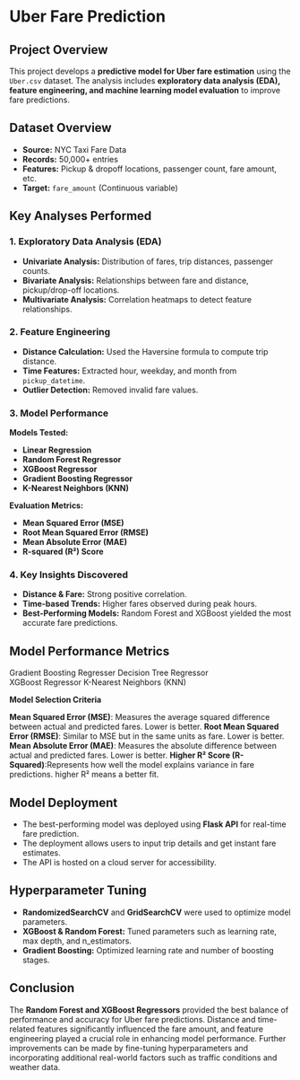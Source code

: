 # Uber Fare Prediction

## Project Overview  
This project develops a **predictive model for Uber fare estimation** using the `Uber.csv` dataset. 
The analysis includes **exploratory data analysis (EDA), feature engineering, and machine learning model evaluation** to improve fare predictions.

## Dataset Overview  
- **Source:** NYC Taxi Fare Data  
- **Records:** 50,000+ entries  
- **Features:** Pickup & dropoff locations, passenger count, fare amount, etc.  
- **Target:** `fare_amount` (Continuous variable)  

## Key Analyses Performed  

### 1. Exploratory Data Analysis (EDA)  
- **Univariate Analysis:** Distribution of fares, trip distances, passenger counts.  
- **Bivariate Analysis:** Relationships between fare and distance, pickup/drop-off locations.  
- **Multivariate Analysis:** Correlation heatmaps to detect feature relationships.  

### 2. Feature Engineering  
- **Distance Calculation:** Used the Haversine formula to compute trip distance.  
- **Time Features:** Extracted hour, weekday, and month from `pickup_datetime`.  
- **Outlier Detection:** Removed invalid fare values.  

### 3. Model Performance  
**Models Tested:**  
- **Linear Regression**  
- **Random Forest Regressor**  
- **XGBoost Regressor**  
- **Gradient Boosting Regressor**  
- **K-Nearest Neighbors (KNN)**  

**Evaluation Metrics:**  
- **Mean Squared Error (MSE)**  
- **Root Mean Squared Error (RMSE)**  
- **Mean Absolute Error (MAE)**  
- **R-squared (R²) Score**  

### 4. Key Insights Discovered  
- **Distance & Fare:** Strong positive correlation.  
- **Time-based Trends:** Higher fares observed during peak hours.  
- **Best-Performing Models:** Random Forest and XGBoost yielded the most accurate fare predictions.  

## Model Performance Metrics  
Gradient Boosting Regresser
Decision Tree Regressor  
XGBoost Regressor 
K-Nearest Neighbors (KNN)

**Model Selection Criteria**

**Mean Squared Error (MSE)**: Measures the average squared difference between actual and predicted fares. Lower is better.
**Root Mean Squared Error (RMSE)**: Similar to MSE but in the same units as fare. Lower is better.
**Mean Absolute Error (MAE)**: Measures the absolute difference between actual and predicted fares. Lower is better.
**Higher R² Score (R-Squared)**:Represents how well the model explains variance in fare predictions. higher R² means a better fit.


## Model Deployment  
- The best-performing model was deployed using **Flask API** for real-time fare prediction.  
- The deployment allows users to input trip details and get instant fare estimates.  
- The API is hosted on a cloud server for accessibility.  

## Hyperparameter Tuning  
- **RandomizedSearchCV** and **GridSearchCV** were used to optimize model parameters.  
- **XGBoost & Random Forest:** Tuned parameters such as learning rate, max depth, and n_estimators.  
- **Gradient Boosting:** Optimized learning rate and number of boosting stages.  

## Conclusion  
The **Random Forest and XGBoost Regressors** provided the best balance of performance and accuracy for Uber fare predictions. Distance and time-related features significantly influenced the fare amount, and feature engineering played a crucial role in enhancing model performance. Further improvements can be made by fine-tuning hyperparameters and incorporating additional real-world factors such as traffic conditions and weather data.


